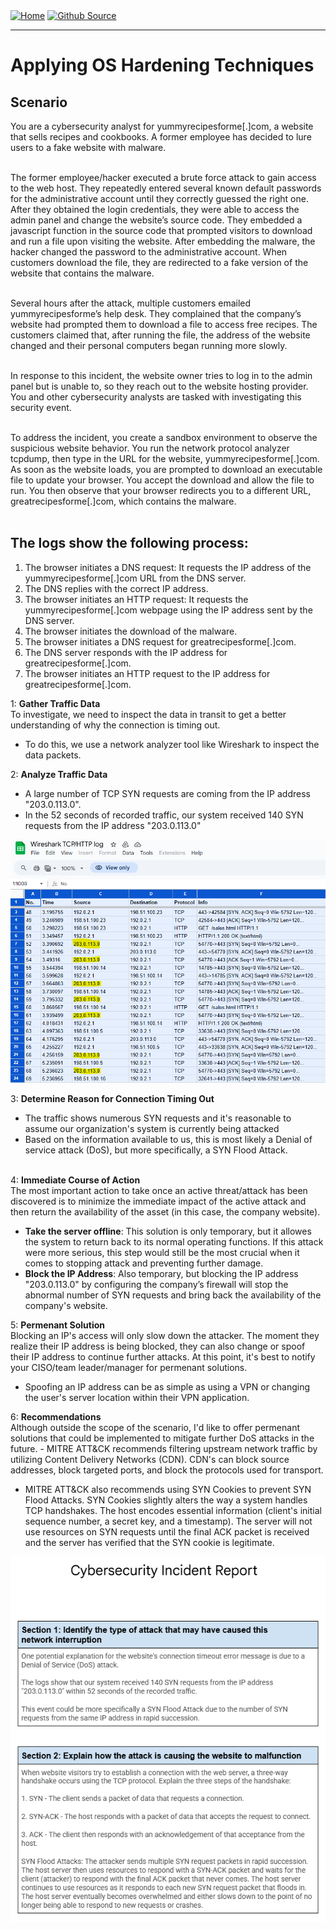 <div style="display: inline-block;">
  <a href="https://breachopen.github.io/Chas-Riley/">
    <img src="https://img.shields.io/badge/Home-3ba0e6" alt="Home">
  </a>
</div>

<div style="display: inline-block;">
  <a href="https://github.com/BreachOpen/Chas-Riley/" target="_blank">
    <img src="https://img.shields.io/badge/Github_Source-3ba0e6" alt="Github Source">
  </a>
</div>

---

# Applying OS Hardening Techniques

## Scenario
You are a cybersecurity analyst for yummyrecipesforme[.]com, a website that sells recipes and cookbooks. A former employee has decided to lure users to a fake website with malware.<br /><br />

The former employee/hacker executed a brute force attack to gain access to the web host. They repeatedly entered several known default passwords for the administrative account until they correctly guessed the right one. After they obtained the login credentials, they were able to access the admin panel and change the website’s source code. They embedded a javascript function in the source code that prompted visitors to download and run a file upon visiting the website. After embedding the malware, the hacker changed the password to the administrative account. When customers download the file, they are redirected to a fake version of the website that contains the malware.<br /><br />

Several hours after the attack, multiple customers emailed yummyrecipesforme’s help desk. They complained that the company’s website had prompted them to download a file to access free recipes. The customers claimed that, after running the file, the address of the website changed and their personal computers began running more slowly.<br /><br />

In response to this incident, the website owner tries to log in to the admin panel but is unable to, so they reach out to the website hosting provider. You and other cybersecurity analysts are tasked with investigating this security event.<br /><br />

To address the incident, you create a sandbox environment to observe the suspicious website behavior. You run the network protocol analyzer tcpdump, then type in the URL for the website, yummyrecipesforme[.]com. As soon as the website loads, you are prompted to download an executable file to update your browser. You accept the download and allow the file to run. You then observe that your browser redirects you to a different URL, greatrecipesforme[.]com, which contains the malware.<br /><br />

## The logs show the following process:
1. The browser initiates a DNS request: It requests the IP address of the yummyrecipesforme[.]com URL from the DNS server.
2. The DNS replies with the correct IP address.
3. The browser initiates an HTTP request: It requests the yummyrecipesforme[.]com webpage using the IP address sent by the DNS server.
4. The browser initiates the download of the malware.
5. The browser initiates a DNS request for greatrecipesforme[.]com.
6. The DNS server responds with the IP address for greatrecipesforme[.]com.
7. The browser initiates an HTTP request to the IP address for greatrecipesforme[.]com.










1: **Gather Traffic Data**<br />
To investigate, we need to inspect the data in transit to get a better understanding of why the connection is timing out.
- To do this, we use a  network analyzer tool like Wireshark to inspect the data packets.

2: **Analyze Traffic Data**<br />
- A large number of TCP SYN requests are coming from the IP address "203.0.113.0".
- In the 52 seconds of recorded traffic, our system received 140 SYN requests from the IP address "203.0.113.0" <br />

![Excelsheet](../../assets/img/network/attack/1.png)

3: **Determine Reason for Connection Timing Out**<br />
- The traffic shows numerous SYN requests and it's reasonable to assume our organization's system is currently being attacked
- Based on the information available to us, this is most likely a Denial of service attack (DoS), but more specifically, a SYN Flood Attack.
<br /><br />

4: **Immediate Course of Action**<br />
The most important action to take once an active threat/attack has been discovered is to minimize the immediate impact of the active attack and then return the availability of the asset (in this case, the company website).
- **Take the server offline**: This solution is only temporary, but it allowes the system to return back to its normal operating functions. If this attack were more serious, this step would still be the most crucial when it comes to stopping attack and preventing further damage.
- **Block the IP Address**: Also temporary, but blocking the IP address "203.0.113.0" by configuring the company’s firewall will stop the abnormal number of SYN requests and bring back the availability of the company's website. 

5: **Permenant Solution**<br />
Blocking an IP's access will only slow down the attacker. The moment they realize their IP address is being blocked, they can also change or spoof their IP address to continue further attacks. At this point, it's best to notify your CISO/team leader/manager for permenant solutions.
- Spoofing an IP address can be as simple as using a VPN or changing the user's server location within their VPN application.

6: **Recommendations**<br />
Although outside the scope of the scenario, I'd like to offer permenant solutions that could be implemented to mitigate further DoS attacks in the future. - MITRE ATT&CK recommends filtering upstream network traffic by utilizing Content Delivery Networks (CDN). CDN's can block source addresses, block targeted ports, and block the protocols used for transport.
- MITRE ATT&CK also recommends using SYN Cookies to prevent SYN Flood Attacks. SYN Cookies slightly alters the way a system handles TCP handshakes. The host encodes essential information (client's initial sequence number, a secret key, and a timestamp). The server will not use resources on SYN requests until the final ACK packet is received and the server has verified that the SYN cookie is legitimate.<br />

![Attack Incident Report](../../assets/img/network/attack/2.png)
